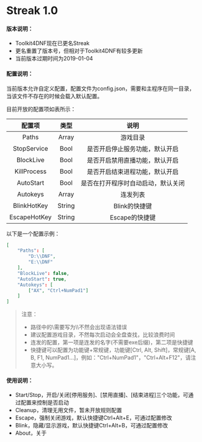 # Streak 1.0

#### 版本说明：

- Toolkit4DNF现在已更名Streak
- 更名重置了版本号，但相对于Toolkit4DNF有较多更新
- 当前版本过期时间为2019-01-04

#### 配置说明：

当前版本允许自定义配置，配置文件为config.json，需要和主程序在同一目录，当该文件不存在的时候会载入默认配置。

目前开放的配置项如表所示：

|    配置项    |  类型  |                说明                |
| :----------: | :----: | :--------------------------------: |
|    Paths     | Array  |              游戏目录              |
| StopService  |  Bool  |   是否开启停止服务功能，默认开启   |
|  BlockLive   |  Bool  |   是否开启禁用直播功能，默认开启   |
| KillProcess  |  Bool  |   是否开启结束进程功能，默认开启   |
|  AutoStart   |  Bool  | 是否在打开程序时自动启动，默认关闭 |
|   Autokeys   | Array  |              连发列表              |
| BlinkHotKey  | String |           Blink的快捷键            |
| EscapeHotKey | String |           Escape的快捷键           |

以下是一个配置示例：

```json
[
    "Paths": [
    	"D:\\DNF",
    	"E:\\DNF"
	],
	"BlockLive": false,
	"AutoStart": true,
	"Autokeys": [
    	["AX", "Ctrl+NumPad1"]
	]
]
```

> 注意：
>
> - 路径中的\需要写为\\\\不然会出现语法错误
> - 建议配置游戏目录，不然每次启动会全盘查找，比较浪费时间
> - 连发的配置，第一项是连发的名字(不需要exe后缀)，第二项是快捷键
> - 快捷键可以配置为功能键+常规键，功能键[Ctrl, Alt, Shift]，常规键[A, B, F1, NumPad1...]，例如："Ctrl+NumPad1"，"Ctrl+Alt+F12"，请注意大小写。

#### 使用说明：

- Start/Stop，开启/关闭[停用服务]、[禁用直播]、[结束进程]三个功能，可通过配置来控制是否启动
- Cleanup，清理无用文件，暂未开放规则配置
- Escape，强制关闭游戏，默认快捷键Ctrl+Alt+E，可通过配置修改
- Blink，隐藏/显示游戏，默认快捷键Ctrl+Alt+B，可通过配置修改
- About，关于